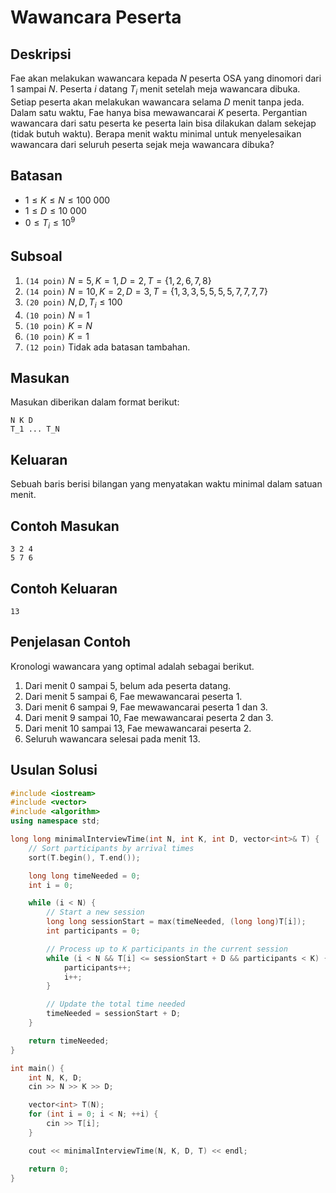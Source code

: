 # Wawancara Peserta

## Deskripsi
Fae akan melakukan wawancara kepada $N$ peserta OSA yang dinomori dari $1$ sampai $N$. Peserta $i$ datang $T_i$ menit setelah meja wawancara dibuka. Setiap peserta akan melakukan wawancara selama $D$ menit tanpa jeda. Dalam satu waktu, Fae hanya bisa mewawancarai $K$ peserta. Pergantian wawancara dari satu peserta ke peserta lain bisa dilakukan dalam sekejap (tidak butuh waktu). Berapa menit waktu minimal untuk menyelesaikan wawancara dari seluruh peserta sejak meja wawancara dibuka?

## Batasan
- $1 \leq K \leq N \leq 100\ 000$
- $1 \leq D \leq 10\ 000$
- $0 \leq T_i \leq 10^9$

## Subsoal
1. `(14 poin)` $N = 5, K = 1, D = 2, T = \{1, 2, 6, 7, 8\}$
2. `(14 poin)` $N = 10, K = 2, D = 3, T = \{1, 3, 3, 5, 5, 5, 5, 7, 7, 7, 7\}$
3. `(20 poin)` $N, D, T_i \leq 100$
4. `(10 poin)` $N = 1$
5. `(10 poin)` $K = N$
6. `(10 poin)` $K = 1$
7. `(12 poin)` Tidak ada batasan tambahan.

## Masukan
Masukan diberikan dalam format berikut:
```
N K D
T_1 ... T_N
```

## Keluaran
Sebuah baris berisi bilangan yang menyatakan waktu minimal dalam satuan menit.

## Contoh Masukan
```
3 2 4
5 7 6
```

## Contoh Keluaran
```
13
```


## Penjelasan Contoh
Kronologi wawancara yang optimal adalah sebagai berikut.
1. Dari menit $0$ sampai $5$, belum ada peserta datang.
2. Dari menit $5$ sampai $6$, Fae mewawancarai peserta $1$.
3. Dari menit $6$ sampai $9$, Fae mewawancarai peserta $1$ dan $3$.
4. Dari menit $9$ sampai $10$, Fae mewawancarai peserta $2$ dan $3$.
5. Dari menit $10$ sampai $13$, Fae mewawancarai peserta $2$.
6. Seluruh wawancara selesai pada menit $13$.

## Usulan Solusi
```cpp
#include <iostream>
#include <vector>
#include <algorithm>
using namespace std;

long long minimalInterviewTime(int N, int K, int D, vector<int>& T) {
    // Sort participants by arrival times
    sort(T.begin(), T.end());

    long long timeNeeded = 0;
    int i = 0;

    while (i < N) {
        // Start a new session
        long long sessionStart = max(timeNeeded, (long long)T[i]);
        int participants = 0;

        // Process up to K participants in the current session
        while (i < N && T[i] <= sessionStart + D && participants < K) {
            participants++;
            i++;
        }

        // Update the total time needed
        timeNeeded = sessionStart + D;
    }

    return timeNeeded;
}

int main() {
    int N, K, D;
    cin >> N >> K >> D;

    vector<int> T(N);
    for (int i = 0; i < N; ++i) {
        cin >> T[i];
    }

    cout << minimalInterviewTime(N, K, D, T) << endl;

    return 0;
}
```
